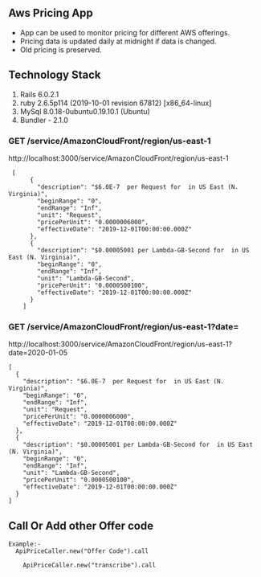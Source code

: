 ## Aws Pricing App
- App can be used to monitor pricing for different AWS offerings.
- Pricing data is updated daily at midnight if data is changed.
- Old pricing is preserved.

## Technology Stack

 1. Rails 6.0.2.1
 2. ruby 2.6.5p114 (2019-10-01 revision 67812) [x86_64-linux]
 3. MySql 8.0.18-0ubuntu0.19.10.1 (Ubuntu)
 4. Bundler - 2.1.0

### GET /service/AmazonCloudFront/region/us-east-1
http://localhost:3000/service/AmazonCloudFront/region/us-east-1

     [
          {
            "description": "$6.0E-7  per Request for  in US East (N. Virginia)",
            "beginRange": "0",
            "endRange": "Inf",
            "unit": "Request",
            "pricePerUnit": "0.0000006000",
            "effectiveDate": "2019-12-01T00:00:00.000Z"
          },
          {
            "description": "$0.00005001 per Lambda-GB-Second for  in US East (N. Virginia)",
            "beginRange": "0",
            "endRange": "Inf",
            "unit": "Lambda-GB-Second",
            "pricePerUnit": "0.0000500100",
            "effectiveDate": "2019-12-01T00:00:00.000Z"
          }
        ]

### GET /service/AmazonCloudFront/region/us-east-1?date=
http://localhost:3000/service/AmazonCloudFront/region/us-east-1?date=2020-01-05

    [
      {
        "description": "$6.0E-7  per Request for  in US East (N. Virginia)",
        "beginRange": "0",
        "endRange": "Inf",
        "unit": "Request",
        "pricePerUnit": "0.0000006000",
        "effectiveDate": "2019-12-01T00:00:00.000Z"
      },
      {
        "description": "$0.00005001 per Lambda-GB-Second for  in US East (N. Virginia)",
        "beginRange": "0",
        "endRange": "Inf",
        "unit": "Lambda-GB-Second",
        "pricePerUnit": "0.0000500100",
        "effectiveDate": "2019-12-01T00:00:00.000Z"
      }
    ]


## Call Or  Add other Offer code
    Example:-
      ApiPriceCaller.new("Offer Code").call
    
        ApiPriceCaller.new("transcribe").call 
